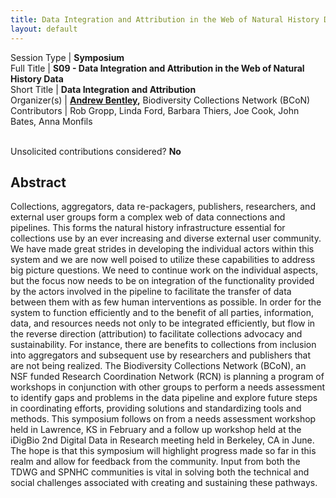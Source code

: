 ```yaml
---
title: Data Integration and Attribution in the Web of Natural History Data
layout: default
---
```


Session Type | **Symposium**  
Full Title   | **S09 - Data Integration and Attribution in the Web of Natural History Data**  
Short Title  | **Data Integration and Attribution**  
Organizer(s) | **[Andrew Bentley](mailto:abentley@ku.edu),** Biodiversity Collections Network (BCoN)  
Contributors | Rob Gropp, Linda Ford, Barbara Thiers, Joe Cook, John Bates, Anna Monfils  


<p><br />Unsolicited contributions considered? <strong>No</strong></p>

<!--
**How many 80-minute sessions are you requesting?** 1
**Is your session open to unsolicited contributions?** Yes
**Technical Requirements:** 
Just a podium, screen and projector
-->


## Abstract  

Collections, aggregators, data re-packagers, publishers, researchers, and external user groups form a complex web of data connections and pipelines. This forms the natural history infrastructure essential for collections use by an ever increasing and diverse external user community. We have made great strides in developing the individual actors within this system and we are now well poised to utilize these capabilities to address big picture questions. We need to continue work on the individual aspects, but the focus now needs to be on integration of the functionality provided by the actors involved in the pipeline to facilitate the transfer of data between them with as few human interventions as possible. In order for the system to function efficiently and to the benefit of all parties, information, data, and resources needs not only to be integrated efficiently, but flow in the reverse direction (attribution) to facilitate collections advocacy and sustainability. For instance, there are benefits to collections from inclusion into aggregators and subsequent use by researchers and publishers that are not being realized. The Biodiversity Collections Network (BCoN), an NSF funded Research Coordination Network (RCN) is planning a program of workshops in conjunction with other groups to perform a needs assessment to identify gaps and problems in the data pipeline and explore future steps in coordinating efforts, providing solutions and standardizing tools and methods. This symposium follows on from a needs assessment workshop held in Lawrence, KS in February and a follow up workshop held at the iDigBio 2nd Digital Data in Research meeting held in Berkeley, CA in June. The hope is that this symposium will highlight progress made so far in this realm and allow for feedback from the community. Input from both the TDWG and SPNHC communities is vital in solving both the technical and social challenges associated with creating and sustaining these pathways.

